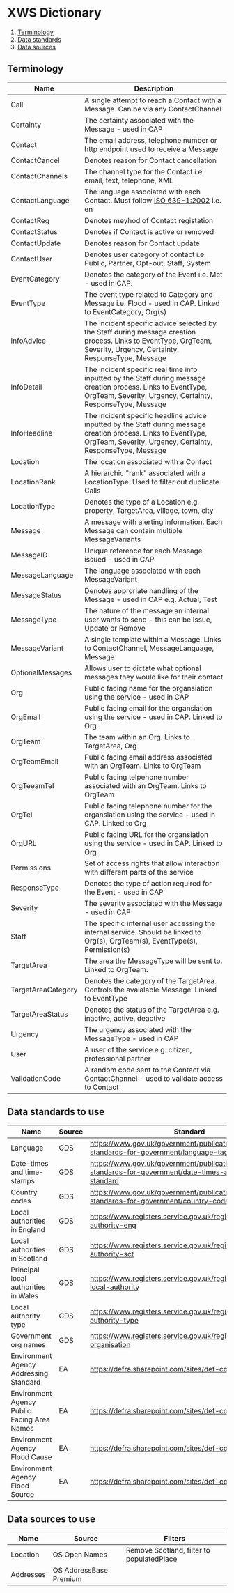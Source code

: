 # XWS Dictionary

1. [Terminology](#terminology)
2. [Data standards](#datastandards)
3. [Data sources](#datasources)

## Terminology <a name="terminology"></a>


| Name               | Description | 
| -------------      |------------ |
| Call               | A single attempt to reach a Contact with a Message. Can be via any ContactChannel |
| Certainty          | The certainty associated with the Message - used in CAP |
| Contact            | The email address, telephone number or http endpoint used to receive a Message |
| ContactCancel      | Denotes reason for Contact cancellation | 
| ContactChannels    | The channel type for the Contact i.e. email, text, telephone, XML |
| ContactLanguage    | The language associated with each Contact. Must follow [ISO 639-1:2002](https://www.iso.org/standard/22109.html) i.e. en |
| ContactReg         | Denotes meyhod of Contact registation |
| ContactStatus      | Denotes if Contact is active or removed |
| ContactUpdate      | Denotes reason for Contact update |
| ContactUser        | Denotes user category of contact i.e. Public, Partner, Opt-out, Staff, System |
| EventCategory      | Denotes the category of the Event i.e. Met - used in CAP. |
| EventType          | The event type related to Category and Message i.e. Flood - used in CAP. Linked to EventCategory, Org(s) |
| InfoAdvice         | The incident specific advice selected by the Staff during message creation process. Links to EventType, OrgTeam, Severity, Urgency, Certainty, ResponseType, Message |
| InfoDetail         | The incident specific real time info inputted by the Staff during message creation process. Links to EventType, OrgTeam, Severity, Urgency, Certainty, ResponseType, Message |
| InfoHeadline       | The incident specific headline advice inputted by the Staff during message creation process. Links to EventType, OrgTeam, Severity, Urgency, Certainty, ResponseType, Message |
| Location           | The location associated with a Contact |
| LocationRank       | A hierarchic "rank" associated with a LocationType. Used to filter out duplicate Calls |
| LocationType       | Denotes the type of a Location e.g. property, TargetArea, village, town, city |
| Message            | A message with alerting information. Each Message can contain multiple MessageVariants |
| MessageID          | Unique reference for each Message issued - used in CAP |
| MessageLanguage    | The language associated with each MessageVariant |
| MessageStatus      | Denotes approriate handling of the Message - used in CAP e.g. Actual, Test |
| MessageType        | The nature of the message an internal user wants to send - this can be Issue, Update or Remove |
| MessageVariant     | A single template within a Message. Links to ContactChannel, MessageLanguage, Message |
| OptionalMessages   | Allows user to dictate what optional messages they would like for their contact |
| Org                | Public facing name for the organsiation using the service - used in CAP |
| OrgEmail           | Public facing email for the organsiation using the service - used in CAP. Linked to Org |
| OrgTeam            | The team within an Org. Links to TargetArea, Org |
| OrgTeamEmail       | Public facing email address associated with an OrgTeam. Links to OrgTeam |
| OrgTeeamTel        | Public facing telpehone number associated with an OrgTeam. Links to OrgTeam |
| OrgTel             | Public facing telephone number for the organsiation using the service - used in CAP. Linked to Org|
| OrgURL             | Public facing URL for the organsiation using the service - used in CAP. Linked to Org |
| Permissions        | Set of access rights that allow interaction with different parts of the service |
| ResponseType       | Denotes the type of action required for the Event - used in CAP |
| Severity           | The severity associated with the Message - used in CAP |
| Staff              | The specific internal user accessing the internal service. Should be linked to Org(s), OrgTeam(s), EventType(s), Permission(s) |
| TargetArea         | The area the MessageType will be sent to. Linked to OrgTeam. |
| TargetAreaCategory | Denotes the category of the TargetArea. Controls the avaialable Message. Linked to EventType |
| TargetAreaStatus   | Denotes the status of the TargetArea e.g. inactive, active, deactive |
| Urgency            | The urgency associated with the MessageType - used in CAP |
| User               | A user of the service e.g. citizen, professional partner |
| ValidationCode     | A random code sent to the Contact via ContactChannel - used to validate access to Contact |




## Data standards to use <a name="datastandards"></a>

| Name                                        | Source          | Standard  | 
| -------------                               |------------     |---------- |
| Language                                    | GDS             | https://www.gov.uk/government/publications/open-standards-for-government/language-tags |
| Date-times and time-stamps                  | GDS             | https://www.gov.uk/government/publications/open-standards-for-government/date-times-and-time-stamps-standard |
| Country codes                               | GDS             | https://www.gov.uk/government/publications/open-standards-for-government/country-codes |
| Local authorities in England                | GDS             | https://www.registers.service.gov.uk/registers/local-authority-eng |
| Local authorities in Scotland               | GDS             | https://www.registers.service.gov.uk/registers/local-authority-sct |
| Principal local authorities in Wales        | GDS             | https://www.registers.service.gov.uk/registers/principal-local-authority |
| Local authority type                        | GDS             | https://www.registers.service.gov.uk/registers/local-authority-type |
| Government org names                        | GDS             | https://www.registers.service.gov.uk/registers/government-organisation |
| Environment Agency Addressing Standard      | EA              | https://defra.sharepoint.com/sites/def-contentcloud/ |
| Environment Agency Public Facing Area Names | EA              | https://defra.sharepoint.com/sites/def-contentcloud/ |
| Environment Agency Flood Cause              | EA              | https://defra.sharepoint.com/sites/def-contentcloud/ |
| Environment Agency Flood Source             | EA              | https://defra.sharepoint.com/sites/def-contentcloud/ |






## Data sources to use <a name="datasources"></a>

| Name           | Source                 | Filters  |
| -------------  | ------------           | ------   |
| Location       | OS Open Names          | Remove Scotland, filter to populatedPlace |
| Addresses      | OS AddressBase Premium |          |
